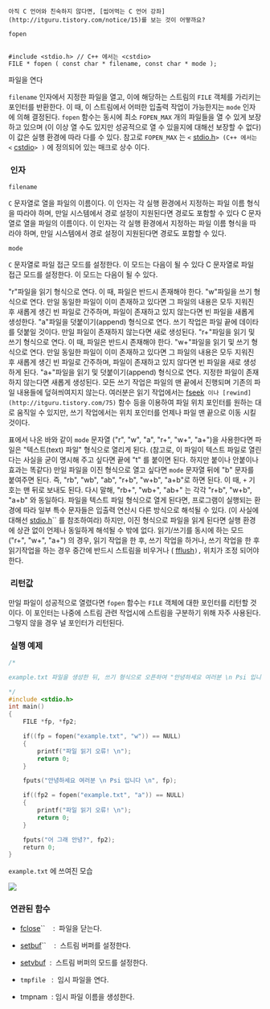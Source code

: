 





```warning
아직 C 언어와 친숙하지 않다면, [씹어먹는 C 언어 강좌](http://itguru.tistory.com/notice/15)를 보는 것이 어떻까요?

```

`fopen`





```info

#include <stdio.h> // C++ 에서는 <cstdio>
FILE * fopen ( const char * filename, const char * mode );
```




파일을 연다

`filename` 인자에서 지정한 파일을 열고, 이에 해당하는 스트림의 `FILE` 객체를 가리키는 포인터를 반환한다. 이 때, 이 스트림에서 어떠한 입출력 작업이 가능한지는 `mode` 인자에 의해 결정된다.
`fopen` 함수는 동시에 최소 `FOPEN_MAX` 개의 파일들을 열 수 있게 보장하고 있으며 (이 이상 열 수도 있지만 성공적으로 열 수 있을지에 대해선 보장할 수 없다) 이 값은 실행 환경에 따라 다를 수 있다. 참고로 `FOPEN_MAX` 는 `<` [stdio.h](http://itguru.tistory.com/34)`> (C++ 에서는 <` [cstdio](http://itguru.tistory.com/34)`> )` 에 정의되어 있는 매크로 상수 이다.



###  인자


`filename`

`C` 문자열로 열을 파일의 이름이다. 이 인자는 각 실행 환경에서 지정하는 파일 이름 형식을 따라야 하며, 만일 시스템에서 경로 설정이 지원된다면 경로도 포함할 수 있다 C 문자열로 열을 파일의 이름이다. 이 인자는 각 실행 환경에서 지정하는 파일 이름 형식을 따라야 하며, 만일 시스템에서 경로 설정이 지원된다면 경로도 포함할 수 있다.

`mode`

`C` 문자열로 파일 접근 모드를 설정한다. 이 모드는 다음이 될 수 있다 C 문자열로 파일 접근 모드를 설정한다. 이 모드는 다음이 될 수 있다.

"r"파일을 읽기 형식으로 연다. 이 때, 파일은 반드시 존재해야 한다.
"w"파일을 쓰기 형식으로 연다. 만일 동일한 파일이 이미 존재하고 있다면 그 파일의 내용은 모두 지워진 후 새롭게 생긴 빈 파일로 간주하며, 파일이 존재하고 있지 않는다면 빈 파일을 새롭게 생성한다.
"a"파일을 덧붙이기(append) 형식으로 연다. 쓰기 작업은 파일 끝에 데이타를 덧붙일 것이다. 만일 파일이 존재하지 않는다면 새로 생성된다.
"r+"파일을 읽기 및 쓰기 형식으로 연다. 이 때, 파일은 반드시 존재해야 한다.
"w+"파일을 읽기 및 쓰기 형식으로 연다. 만일 동일한 파일이 이미 존재하고 있다면 그 파일의 내용은 모두 지워진 후 새롭게 생긴 빈 파일로 간주하며, 파일이 존재하고 있지 않다면 빈 파일을 새로 생성하게 된다.
"a+"파일을 읽기 및 덧붙이기(append) 형식으로 연다. 지정한 파일이 존재하지 않는다면 새롭게 생성된다. 모든 쓰기 작업은 파일의 맨 끝에서 진행되며 기존의 파일 내용들에 덮혀씌여지지 않는다. 여러분은 읽기 작업에서는 [fseek](http://itguru.tistory.com/72)`` 이나 [rewind](http://itguru.tistory.com/75)`` 함수 등을 이용하여 파일 위치 포인터를 원하는 대로 움직일 수 있지만, 쓰기 작업에서는 위치 포인터를 언제나 파일 맨 끝으로 이동 시킬 것이다.

표에서 나온 바와 같이 `mode` 문자열 ("r", "w", "a", "r+", "w+", "a+")을 사용한다면 파일은 "텍스트(text) 파일" 형식으로 열리게 된다. (참고로, 이 파일이 텍스트 파일로 열린다는 사실을 굳이 명시해 주고 싶다면 끝에 "t" 를 붙이면 된다. 하지만 붙이나 안붙이나 효과는 똑같다)
만일 파일을 이진 형식으로 열고 싶다면 `mode` 문자열 뒤에 "b" 문자를 붙여주면 된다. 즉, "rb", "wb", "ab", "r+b", "w+b", "a+b"로 하면 된다. 이 때, `+` 기호는 맨 뒤로 보내도 된다. 다시 말해, "rb+", "wb+", "ab+" 는 각각 "r+b", "w+b", "a+b" 와 동일하다.
파일을 텍스트 파일 형식으로 열게 된다면, 프로그램이 실행되는 환경에 따라 일부 특수 문자들은 입출력 연산시 다른 방식으로 해석될 수 있다. (이 사실에 대해선 [ stdio.h](http://itguru.tistory.com/34)`` 를 참조하여라) 하지만, 이진 형식으로 파일을 읽게 된다면 실행 환경에 상관 없이 언제나 동일하게 해석될 수 밖에 없다.
읽기/쓰기를 동시에 하는 모드 ("r+", "w+", "a+") 의 경우, 읽기 작업을 한 후, 쓰기 작업을 하거나, 쓰기 작업을 한 후 읽기작업을 하는 경우 중간에 반드시 스트림을 비우거나 ( [fflush](http://itguru.tistory.com/57)`),` 위치가 조정 되어야 한다.



###  리턴값




만일 파일이 성공적으로 열렸다면 `fopen` 함수는 `FILE` 객체에 대한 포인터를 리턴할 것이다. 이 포인터는 나중에 스트림 관련 작업시에 스트림을 구분하기 위해 자주 사용된다. 그렇지 않을 경우 널 포인터가 리턴된다.


###  실행 예제




```cpp
/*

example.txt 파일을 생성한 뒤, 쓰기 형식으로 오픈하여 "안녕하세요 여러분 \n Psi 입니다 \n" 를 파일 내용에 집어 넣는다. 그리고, example.txt 를 덧붙이기 형식으로 오픈한 뒤 뒤에 "어 그래 안녕" 을 덧붙인다.

*/
#include <stdio.h>
int main()
{
    FILE *fp, *fp2;

    if((fp = fopen("example.txt", "w")) == NULL)
    {
        printf("파일 읽기 오류! \n");
        return 0;
    }

    fputs("안녕하세요 여러분 \n Psi 입니다 \n", fp);

    if((fp2 = fopen("example.txt", "a")) == NULL)
    {
        printf("파일 읽기 오류! \n");
        return 0;
    }

    fputs("어 그래 안녕?", fp2);
    return 0;
}
```


`example.txt` 에 쓰여진 모습


![](http://img1.daumcdn.net/thumb/R1920x0/?fname=http%3A%2F%2Fcfile24.uf.tistory.com%2Fimage%2F1345071D4B73C8EA199FA6)




###  연관된 함수



*  [fclose](http://itguru.tistory.com/54)``    :  파일을 닫는다.

*  [setbuf](http://itguru.tistory.com/61)``    :  스트림 버퍼를 설정한다.

*  [setvbuf](http://itguru.tistory.com/62)  :  스트림 버퍼의 모드를 설정한다.

* `tmpfile`   :  임시 파일을 연다.




* tmpnam  : 임시 파일 이름을 생성한다.






